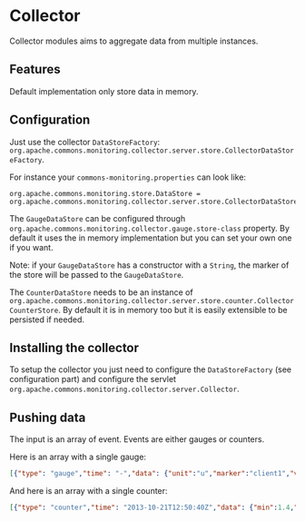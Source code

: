 <!---
Licensed to the Apache Software Foundation (ASF) under one
or more contributor license agreements.  See the NOTICE file
distributed with this work for additional information
regarding copyright ownership.  The ASF licenses this file
to you under the Apache License, Version 2.0 (the
"License"); you may not use this file except in compliance
with the License.  You may obtain a copy of the License at

  http://www.apache.org/licenses/LICENSE-2.0

Unless required by applicable law or agreed to in writing,
software distributed under the License is distributed on an
"AS IS" BASIS, WITHOUT WARRANTIES OR CONDITIONS OF ANY
KIND, either express or implied.  See the License for the
specific language governing permissions and limitations
under the License.
-->
# Collector

Collector modules aims to aggregate data from multiple instances.

## Features

Default implementation only store data in memory.

## Configuration

Just use the collector `DataStoreFactory`: `org.apache.commons.monitoring.collector.server.store.CollectorDataStoreFactory`.

For instance your `commons-monitoring.properties` can look like:

```
org.apache.commons.monitoring.store.DataStore = org.apache.commons.monitoring.collector.server.store.CollectorDataStoreFactory
```

The `GaugeDataStore` can be configured through `org.apache.commons.monitoring.collector.gauge.store-class` property.
By default it uses the in memory implementation but you can set your own one if you want.

Note: if your `GaugeDataStore` has a constructor with a `String`, the marker of the store will be passed to the `GaugeDataStore`.

The `CounterDataStore` needs to be an instance of `org.apache.commons.monitoring.collector.server.store.counter.CollectorCounterStore`.
By default it is in memory too but it is easily extensible to be persisted if needed.

## Installing the collector

To setup the collector you just need to configure the `DataStoreFactory` (see configuration part) and configure the
servlet `org.apache.commons.monitoring.collector.server.Collector`.

## Pushing data

The input is an array of event. Events are either gauges or counters.

Here is an array with a single gauge:

```json
[{"type": "gauge","time": "-","data": {"unit":"u","marker":"client1","value":0.0,"role":"mock"}}]
```

And here is an array with a single counter:

```json
[{"type": "counter","time": "2013-10-21T12:50:40Z","data": {"min":1.4,"unit":"ns","hits":4,"max":2.9,"marker":"client1","name":"test","concurrency":0,"m2":1.4099999999999997,"sum":8.2,"mean":2.05,"role":"performances","variance":0.4699999999999999}}]
```
